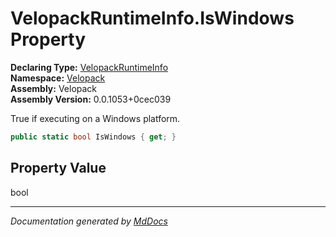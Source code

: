 ﻿<!--  
  <auto-generated>   
    The contents of this file were generated by a tool.  
    Changes to this file may be list if the file is regenerated  
  </auto-generated>   
-->

# VelopackRuntimeInfo.IsWindows Property

**Declaring Type:** [VelopackRuntimeInfo](../index.md)  
**Namespace:** [Velopack](../../index.md)  
**Assembly:** Velopack  
**Assembly Version:** 0.0.1053+0cec039

 True if executing on a Windows platform. 

```csharp
public static bool IsWindows { get; }
```

## Property Value

bool

___

*Documentation generated by [MdDocs](https://github.com/ap0llo/mddocs)*
